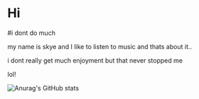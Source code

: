 # Hi

#i dont do much

my name is skye and I like to listen to music and thats about it..

i dont really get much enjoyment but that never stopped me

lol!

![Anurag's GitHub stats](https://github-readme-stats.vercel.app/api?username=komiwomi&show_icons=true&theme=tokyonight)


